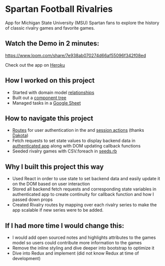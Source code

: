 # Spartan Football Rivalries

App for Michigan State University (MSU) Spartan fans to explore the history of classic rivalry games and favorite games.

## Watch the Demo in 2 minutes: 
https://www.loom.com/share/7e938ab070274d66af55096f342f08ed

Check out the app on [Heroku](https://msu-rivalries.herokuapp.com/)

## How I worked on this project
- Started with domain model [relationships](https://res.cloudinary.com/do4zijkje/image/upload/v1638898073/MSU_Rivalries_Backend_zn5hg6.png)
- Built out a [component tree](https://res.cloudinary.com/do4zijkje/image/upload/v1638898121/MSU_Component_Tree_odjlh4.png)
- Managed tasks in a [Google Sheet](https://docs.google.com/spreadsheets/d/14jmx_eQZ_ao7nRVJm48_FjACl5dg41H9mpOtaoiXhkY/edit?usp=sharing)

## How to navigate this project
- [Routes](config/routes.rb) for user authentication in the and [session actions](app/controllers/sessions_controller.rb) (thanks [Dakota](https://github.com/DakotaLMartinez))
- Fetch requests to set state values to display backend data in [authenticated app](client/src/AuthenticatedApp.js) along with DOM updating callback functions
- Seeded rivalry games with CSV.foreach in [seeds.rb](db/seeds.rb)

## Why I built this project this way
- Used React in order to use state to set backend data and easily update it on the DOM based on user interaction 
- Stored all backend fetch requests and corresponding state variables in authenticated app to create continuity for callback function and how I passed down props
- Created Rivalry routes by mapping over each rivalry series to make the app scalable if new series were to be added.

## If I had more time I would change this:
- I would add open sourced notes and highlights attributes to the games model so users could contribute more information to the games
- Remove the inline styling and dive deeper into bootstrap to optimize it
- Dive into Redux and implement (did not know Redux at time of development)
